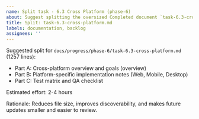 ```yaml
---
name: Split task - 6.3 Cross Platform (phase-6)
about: Suggest splitting the oversized Completed document `task-6.3-cross-platform.md` into smaller parts
title: Split: task-6.3-cross-platform.md
labels: documentation, backlog
assignees: ''
---
```


Suggested split for `docs/progress/phase-6/task-6.3-cross-platform.md` (1257 lines):

- Part A: Cross-platform overview and goals (overview)
- Part B: Platform-specific implementation notes (Web, Mobile, Desktop)
- Part C: Test matrix and QA checklist

Estimated effort: 2-4 hours

Rationale: Reduces file size, improves discoverability, and makes future updates smaller and easier to review.
